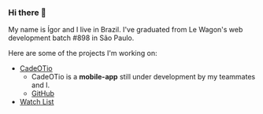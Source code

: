 ### Hi there 👋
My name is Ígor and I live in Brazil. I've graduated from Le Wagon's web development batch #898 in São Paulo.

Here are some of the projects I'm working on:

- [CadeOTio](http://www.cadeotio.com.br/)
    - CadeOTio is a **mobile-app** still under development by my teammates and I. 
    - [GitHub](https://github.com/bdellacoletta/cade-o-tio)
- [Watch List](https://rails-watch-list-ricci.herokuapp.com)





<!--
**igorRicci/igorRicci** is a ✨ _special_ ✨ repository because its `README.md` (this file) appears on your GitHub profile.

Here are some ideas to get you started:


- 🌱 I’m currently learning ...
- 👯 I’m looking to collaborate on ...
- 🤔 I’m looking for help with ...
- 💬 Ask me about ...
- 📫 How to reach me: ...
- 😄 Pronouns: ...
- ⚡ Fun fact: ...
-->
